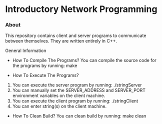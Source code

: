 # Introductory Network Programming
### About
This repository contains client and server programs to communicate between themselves. They are written entirely in C++.

General Information

- How To Compile The Programs?
You can compile the source code for the programs by running: make

- How To Execute The Programs?
1. You can execute the server program by running: ./stringServer
2. You can manually set the SERVER_ADDRESS and SERVER_PORT environment
   variables on the client machine.
3. You can execute the client program by running: ./stringClient
4. You can enter string(s) on the client machine.

- How To Clean Build?
You can clean build by running: make clean
